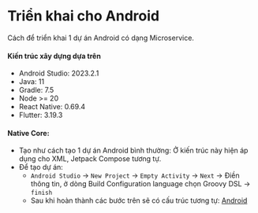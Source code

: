 # Triển khai cho Android

Cách để triển khai 1 dự án Android có dạng Microservice.

#### Kiến trúc xây dựng dựa trên

- Android Studio: 2023.2.1
- Java: 11
- Gradle: 7.5
- Node >= 20
- React Native: 0.69.4
- Flutter: 3.19.3

#### Native Core:
- Tạo như cách tạo 1 dự án Android bình thường: Ở kiến trúc này hiện áp dụng cho XML, Jetpack Compose tương tự.
- Để tạo dự án:
  - `Android Studio` -> `New Project` -> `Empty Activity` -> `Next` -> Điền thông tin, ở dòng Build Configuration language chọn Groovy DSL -> `finish`
  - Sau khi hoàn thành các bước trên sẽ có cấu trúc tương tự: [Android](./yody_micro_android)